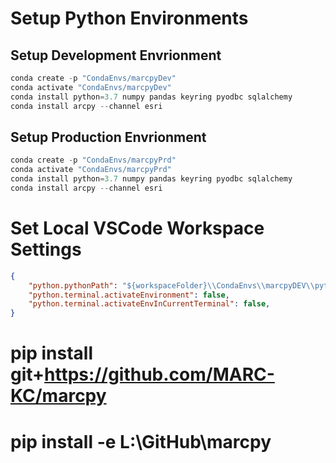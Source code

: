 

# Setup Python Environments

## Setup Development Envrionment
```powershell
conda create -p "CondaEnvs/marcpyDev"
conda activate "CondaEnvs/marcpyDev"
conda install python=3.7 numpy pandas keyring pyodbc sqlalchemy
conda install arcpy --channel esri
```

## Setup Production Envrionment
```powershell
conda create -p "CondaEnvs/marcpyPrd"
conda activate "CondaEnvs/marcpyPrd"
conda install python=3.7 numpy pandas keyring pyodbc sqlalchemy
conda install arcpy --channel esri
```


# Set Local VSCode Workspace Settings
```json
{
    "python.pythonPath": "${workspaceFolder}\\CondaEnvs\\marcpyDEV\\python.exe",
    "python.terminal.activateEnvironment": false,
    "python.terminal.activateEnvInCurrentTerminal": false,
}
```


# pip install git+https://github.com/MARC-KC/marcpy
# pip install -e L:\GitHub\marcpy